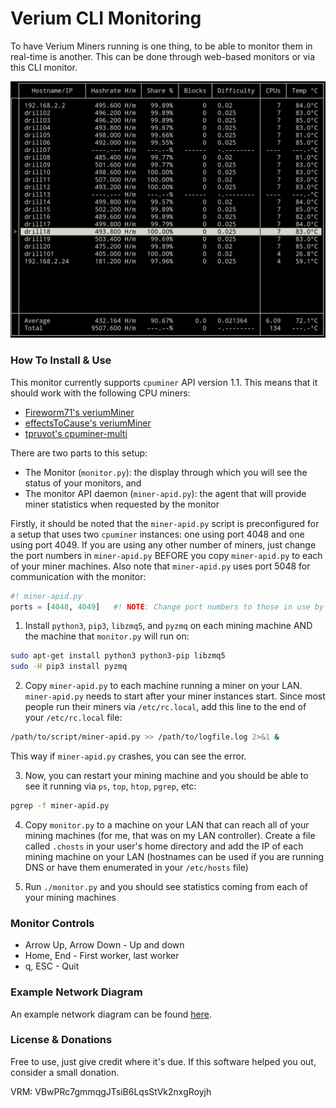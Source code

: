 Verium CLI Monitoring
=====================
To have Verium Miners running is one thing, to be able to monitor them in
real-time is another. This can be done through web-based monitors or via this
CLI monitor.


![alt text](https://github.com/bezeredi/verium-cli-monitor/blob/master/cli-monitor.png "CLI Monitor Preview")


### How To Install & Use
This monitor currently supports `cpuminer` API version 1.1. This means that it
should work with the following CPU miners:
 * [Fireworm71's veriumMiner](https://github.com/fireworm71/veriumMiner)
 * [effectsToCause's veriumMiner](https://github.com/fireworm71/veriumMiner)
 * [tpruvot's cpuminer-multi](https://github.com/tpruvot/cpuminer-multi)


There are two parts to this setup:
 * The Monitor (`monitor.py`): the display through which you will see the status of your monitors, and
 * The monitor API daemon (`miner-apid.py`): the agent that will provide miner statistics when requested by the monitor


Firstly, it should be noted that the `miner-apid.py` script is preconfigured for
a setup that uses two `cpuminer` instances: one using port 4048 and one using
port 4049. If you are using any other number of miners, just change the port
numbers in `miner-apid.py` BEFORE you copy `miner-apid.py` to each of your
miner machines. Also note that `miner-apid.py` uses port 5048 for communication
with the monitor:

```python
#! miner-apid.py
ports = [4048, 4049]   #! NOTE: Change port numbers to those in use by your miners
```


1) Install `python3`, `pip3`, `libzmq5`, and `pyzmq` on each mining machine AND
the machine that `monitor.py` will run on:
```bash
sudo apt-get install python3 python3-pip libzmq5
sudo -H pip3 install pyzmq
```

2) Copy `miner-apid.py` to each machine running a miner on your LAN.
`miner-apid.py` needs to start after your miner instances start. Since most
people run their miners via `/etc/rc.local`, add this line to the end of your
`/etc/rc.local` file:
```bash
/path/to/script/miner-apid.py >> /path/to/logfile.log 2>&1 &
```

This way if `miner-apid.py` crashes, you can see the error.

3) Now, you can restart your mining machine and you should be able to see it
running via `ps`, `top`, `htop`, `pgrep`, etc:
```bash
pgrep -f miner-apid.py
```

4) Copy `monitor.py` to a machine on your LAN that can reach all of your mining
machines (for me, that was on my LAN controller). Create a file called
`.chosts` in your user's home directory and add the IP of each mining machine
on your LAN (hostnames can be used if you are running DNS or have them
enumerated in your `/etc/hosts` file)

5) Run `./monitor.py` and you should see statistics coming from each of your
mining machines


### Monitor Controls
 * Arrow Up, Arrow Down - Up and down
 * Home, End - First worker, last worker
 * q, ESC - Quit


### Example Network Diagram
An example network diagram can be found [here](https://github.com/bezeredi/verium-cli-monitor/blob/master/example-diagram.txt).


### License & Donations
Free to use, just give credit where it's due. If this software helped you out,
consider a small donation.

VRM: VBwPRc7gmmqgJTsiB6LqsStVk2nxgRoyjh
